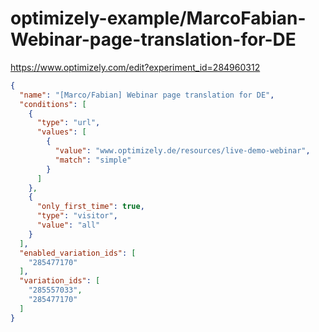 optimizely-example/MarcoFabian-Webinar-page-translation-for-DE
=============================================================

https://www.optimizely.com/edit?experiment_id=284960312

```json
{
  "name": "[Marco/Fabian] Webinar page translation for DE",
  "conditions": [
    {
      "type": "url",
      "values": [
        {
          "value": "www.optimizely.de/resources/live-demo-webinar",
          "match": "simple"
        }
      ]
    },
    {
      "only_first_time": true,
      "type": "visitor",
      "value": "all"
    }
  ],
  "enabled_variation_ids": [
    "285477170"
  ],
  "variation_ids": [
    "285557033",
    "285477170"
  ]
}
```